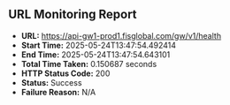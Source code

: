 ## URL Monitoring Report

- **URL:** https://api-gw1-prod1.fisglobal.com/gw/v1/health
- **Start Time:** 2025-05-24T13:47:54.492414
- **End Time:** 2025-05-24T13:47:54.643101
- **Total Time Taken:** 0.150687 seconds
- **HTTP Status Code:** 200
- **Status:** Success
- **Failure Reason:** N/A
